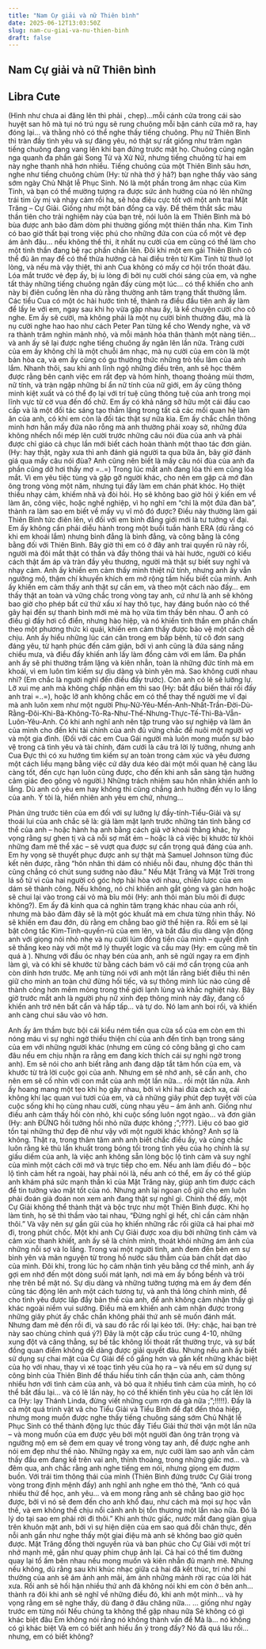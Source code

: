 ```yaml
---
title: "Nam Cự giải và nữ Thiên bình"
date: 2025-06-12T13:03:50Z
slug: nam-cu-giai-va-nu-thien-binh
draft: false
---
```


## Nam Cự giải và nữ Thiên bình

## Libra Cute

(Hình như chưa ai đăng lên thì phải , chẹp)…mỗi cánh cửa trong cái sào huyệt san hô mà tụi nó trú ngụ sẽ rung chuông mỗi bận cánh cửa mở ra, hay đóng lại… và thằng nhỏ có thể nghe thấy tiếng chuông.
Phụ nữ Thiên Bình thì tràn đầy tình yêu và sự đáng yêu, nó thật sự rất giống như trăm ngàn tiếng chuông đang vang lên khi bạn đứng trước mặt họ. Chuông cũng ngân nga quanh đa phần gái Song Tử và Xử Nữ, nhưng tiếng chuông từ hai em này nghe thanh nhã hơn nhiều. Tiếng chuông của một Thiên Bình sâu hơn, nghe như tiếng chuông chùm (Hy: từ nhà thờ ý hả?) bạn nghe thấy vào sáng sớm ngày Chủ Nhật lễ Phục Sinh. Nó là một phần trong âm nhạc của Kim Tinh, và bạn có thể mường tượng ra được sức ảnh hưởng của nó lên những trái tim ủy mị và nhạy cảm rồi ha, sẽ hòa điệu cực tốt với một anh trai Mặt Trăng – Cự Giải. Giống như một bản đồng ca vậy.
Để thêm thắt sắc màu thần tiên cho trải nghiệm này của bạn trẻ, nói luôn là em Thiên Bình mà bỏ bùa được anh bảo đảm dòm phi thường giống một thiên thần nha. Kim Tinh có bao giờ thất bại trong việc phú cho những đứa con của cổ một vẻ đẹp ám ảnh đâu… nếu không thế thì, ít nhất nụ cười của em cũng có thể làm cho một tinh thần đang bệ rạc phấn chấn lên.  Đôi khi một em gái Thiên Bình có thể đủ ăn may để có thể thừa hưởng cả hai điều trên từ Kim Tinh từ thuở lọt lòng, và nếu mà vậy thiệt, thì anh Cua không có mấy cơ hội trốn thoát đâu. Lóa mắt trước vẻ đẹp ấy, bị íu lòng đi bởi nụ cười chói sáng của em, và nghe tất thảy những tiếng chuông ngân đấy cùng một lúc… có thể khiến cho anh này bị điên cuồng lên nha dù rằng thường anh tâm trạng thất thường lắm.
Các tiểu Cua có một óc hài hước tinh tế, thành ra điều đầu tiên anh ấy làm để lấy le với em, ngay sau khi họ vừa gặp nhau ấy, là kể chuyện cười cho cô nghe. Em ấy sẽ cười, mà không phải là một nụ cười bình thường đâu, mà là nụ cười nghe hao hao như cách Peter Pan từng kể cho Wendy nghe, và vỡ ra thành trăm nghìn mảnh nhỏ, và mỗi mảnh hóa thân thành một nàng tiên… và anh ấy sẽ lại được nghe tiếng chuông ấy ngân lên lần nữa. Tràng cười của em ấy không chỉ là một chuỗi âm nhạc, mà nụ cười của em còn là một bản hòa ca, và em ấy cũng có gu thưởng thức những trò tếu lâm của anh lắm.
Nhanh thôi, sau khi anh lĩnh ngộ những điều trên, anh sẽ học thêm được rằng bên cạnh việc em rất đẹp và hóm hỉnh, thoang thoảng mùi thơm, nữ tính, và tràn ngập những bí ẩn nữ tính của nữ giới, em ấy cũng thông minh kiệt xuất và có thể đọ lại với trí tuệ cũng thông tuệ của anh trong mọi lĩnh vực từ cờ vua đến đố chữ. Em ấy có khả năng sỡ hữu một cái đầu cao cấp và là một đối tác sáng tạo thầm lặng trong tất cả các mối quan hệ làm ăn của anh, có khi em còn là đối tác thật sự nữa kìa. Em ấy chắc chắn thông minh hơn hẳn mấy đứa não rỗng mà anh thường phải xoay sở, những đứa không nhếch nổi mép lên cười trước những câu nói đùa của anh và phải được chỉ giáo cả chục lần mới biết cách hoàn thành một thao tác đơn giản. (Hy: hay thật, ngày xưa thì anh đánh giá người ta qua bữa ăn, bây giờ đánh giá qua mấy câu nói đùa? Anh cũng nên biết là mấy câu nói đùa của anh đa phần cũng dở hơi thấy mợ =..=)
Trong lúc mắt anh đang lóa thì em cũng lóa mắt. Vì em yêu tiệc tùng và gặp gỡ người khác, cho nên em gặp cả mớ đàn ông trong vòng một năm, nhưng tụi đấy làm em chán phát khóc. Họ thiệt thiếu nhạy cảm, khiếm nhã và đòi hỏi. Họ sẽ không bao giờ hỏi ý kiến em về làm ăn, công việc, hoặc nghề nghiệp, vì họ nghĩ em “chỉ là một đứa đàn bà”, thành ra làm sao em biết về mấy vụ vĩ mô đó được? Điều này thường làm gái Thiên Bình tức điên lên, vì đối với em bình đẳng giới mới là tư tưởng vĩ đại. Em ấy không cần phải diễu hành trong một buổi tuần hành ERA (dù rằng có khi em khoái lắm) nhưng bình đẳng là bình đẳng, và công bằng là công bằng đối với Thiên Bình.
Bây giờ thì em có ở đây anh trai quyến rũ này rồi, người mà đôi mắt thật có thần và đầy thông thái và hài hước, người có kiểu cách thật ấm áp và tràn đầy yêu thương, người mà thật sự biết suy nghĩ và nhạy cảm. Anh ấy khiến em cảm thấy mình thiệt nữ tính, nhưng anh ấy vẫn ngưỡng mộ, thậm chí khuyến khích em mở rộng tầm hiểu biết của mình. Anh ấy khiến em cảm thấy anh thật sự cần em, và theo một cách nào đấy… em thấy thật an toàn và vững chắc trong vòng tay anh, cứ như là anh sẽ không bao giờ cho phép bất cứ thứ xấu xí hay thô tục, hay đáng buồn nào có thể gây hại đến sự thanh bình mới mẻ mà họ vừa tìm thấy bên nhau. Ở anh có điều gì đấy hơi cổ điển, nhưng hào hiệp, và nó khiến tinh thần em phấn chấn theo một phương thức kì quái, khiến em cảm thấy được bảo vệ một cách dễ chịu. Anh ấy hiểu những lúc cán cân trong em bấp bênh, từ cô đơn sang đáng yêu, từ hạnh phúc đến căm giận, bởi vì anh cũng là đứa sáng nắng chiều mưa, và điều đấy khiến anh lấy làm đồng cảm với em lắm. Đa phần anh ấy sẽ phi thường trầm lặng và kiên nhẫn, toàn là những đức tính mà em khoái, vì em luôn tìm kiếm sự dịu dàng và bình yên mà.
Sao không cưới nhau nhỉ? (Em chắc là người nghĩ đến điều đấy trước). Còn anh có lẽ sẽ lưỡng lự. Lỡ xui mẹ anh mà không chấp nhận em thì sao (Hy: bắt đầu biến thái rồi đấy anh trai =..=), hoặc lỡ anh không chắc em có thể thay thế người mẹ vĩ đại mà anh luôn xem như một người Phụ-Nữ-Yêu-Mến-Anh-Nhất-Trần-Đời-Dù-Rằng-Đôi-Khi-Bà-Không-Tỏ-Ra-Như-Thế-Nhưng-Thực-Tế-Thì-Bà-Vẫn-Luôn-Yêu-Anh. Có khi anh nghĩ anh nên tập trung vào sự nghiệp và làm ăn của mình cho đến khi tài chính của anh đủ vững chắc để nuôi một người vợ và một gia đình. (Đối với các em Cua Gái người mà luôn mong muốn sự bảo vệ trong cả tình yêu và tài chính, đám cưới là câu trả lời lý tưởng, nhưng anh Cua Đực thì có xu hướng tìm kiếm sự an toàn trong cảm xúc và yêu đương một cách liều mạng bằng việc cứ dây dưa kéo dài một mối quan hệ càng lâu càng tốt, đến cực hạn luôn cũng được, cho đến khi anh sẵn sàng tận hưởng cảm giác đeo gông vô người.) Những trách nhiệm sau hôn nhân khiến anh lo lắng. Dù anh có yêu em hay không thì cũng chẳng ảnh hưởng đến vụ lo lắng của anh. Ý tôi là, hiển nhiên anh yêu em chứ, nhưng…
 
Phản ứng trước tiên của em đối với sự lưỡng lự đầy-tính-Tiểu-Giải và sự thoái lui của anh chắc sẽ là: giả làm mặt lạnh trước những tán tỉnh bằng cơ thể của anh – hoặc hành hạ anh bằng cách giả vờ khoái thằng khác, hy vọng rằng sự ghen tị và cả nỗi sợ mất ẻm – hoặc là cả việc bị khước từ khỏi những đam mê thể xác – sẽ vượt qua được sự cẩn trọng quá đáng của anh. Em hy vọng sẽ thuyết phục được anh sự thật mà Samuel Johnson từng đúc kết nên được, rằng “hôn nhân thì dám có nhiều nỗi đau, nhưng độc thân thì cũng chẳng có chút sung sướng nào đâu.” Nếu Mặt Trăng và Mặt Trời trong lá số tử vi của hai người có góc hợp hài hòa với nhau, chiến lược của em dám sẽ thành công. Nếu không, nó chỉ khiến anh gắt gỏng và gàn hơn hoặc sẽ chui lại vào trong cái vỏ mà bĩu môi (Hy: anh thôi màn bĩu môi đi được không?). Em ấy đã kinh qua cả nghìn tâm trạng khác nhau của anh rồi, nhưng mà bảo đảm đây sẽ là một góc khuất mà em chưa từng nhìn thấy. Nó sẽ khiến em đau đớn, dù rằng em chẳng bao giờ thể hiện ra. Rồi em sẽ lại bật công tắc Kim-Tinh-quyến-rũ của em lên, và bắt đầu dịu dàng vận động anh với giọng nói nhỏ nhẹ và nụ cười lúm đồng tiền của mình – quyết định sẽ thắng keo này với một mớ lý thuyết logic và cầu may (Hy: em cũng mê tín quá à ). Nhưng với đầu óc nhạy bén của anh, anh sẽ ngửi ngay ra em định làm gì, và có khi sẽ khước từ bằng cách bám vô cái mớ cẩn trọng của anh còn dính hơn trước. Mẹ anh từng nói với anh một lần rằng biết điều thì nên giữ cho mình an toàn chứ đừng hối tiếc, và sự thông minh lúc nào cũng dễ thành công hơn mềm mỏng trong thế giới lạnh lùng và khắc nghiệt này. Bây giờ trước mắt anh là người phụ nữ xinh đẹp thông minh này đây, đang cố khiến anh trở nên bất cẩn và hấp tấp… và tự do. Nó lam anh boi rối, và khiến anh càng chui sâu vào vỏ hơn.

Anh ấy âm thầm bực bội cái kiểu ném tiền qua cửa sổ của em còn em thì nóng máu vì sự nghi ngờ thiếu thiện chí của anh đến tình bạn trong sáng của em với những người khác (nhưng em cũng có công bằng gì cho cam đâu nếu em chịu nhận ra rằng em đang kích thích cái sự nghi ngờ trong anh). Em sẽ nói cho anh biết rằng anh đang dập tắt tâm hồn của em, và khước từ trả lời cuộc gọi của anh. Nhưng em sẽ nhớ anh, sẽ cần anh, cho nên em sẽ cố nhìn với con mắt của anh một lần nữa… rồi một lần nữa. Anh ấy hoang mang một tẹo khi họ gây nhau, bởi vì khi hai đứa cách xa, cái không khí lạc quan vui tươi của em, và cả những giây phút đẹp tuyệt vời của cuộc sống khi họ cùng nhau cười, cùng nhau yêu – ám ảnh anh. Giống như điều anh cảm thấy hồi còn nhỏ, khi cuộc sống luôn ngọt ngào… và đơn giản (Hy: anh ĐỪNG hồi tưởng hồi nhỏ nữa được không ;”;???). Liệu có bao giờ tồn tại những thứ đẹp đẽ như vậy với một người khác không? Anh sợ là không. Thật ra, trong thâm tâm anh anh biết chắc điều ấy, và cũng chắc luôn rằng kẻ thù lẩn khuất trong bóng tối trong tình yêu của họ chính là sự giấu diếm của anh, là việc anh không sẵn lòng bộc lộ tình cảm và suy nghĩ của mình một cách cởi mở và trực tiếp cho em. Nếu anh làm điều đó – bộc lộ tình cảm hết ra ngoài, hay phải nói là, nếu anh có thể, em ấy có thể giúp anh khám phá sức mạnh thần kì của Mặt Trăng này, giúp anh tìm được cách để tin tưởng vào mặt tốt của nó. Nhưng anh lại ngoan cố giữ cho em luôn phải đoán già đoán non xem anh đang thật sự nghĩ gì. Chính thế đấy, một Cự Giải không thể thành thật và bộc trực như một Thiên Bình được.
Khi họ làm tình, họ sẽ thì thầm vào tai nhau, “Đừng nghĩ gì hết, chỉ cần cảm nhận thôi.” Và vậy nên sự gần gũi của họ khiến những rắc rối giữa cả hai phai mờ đi, trong phút chốc. Một khi anh Cự Giải được xoa dịu bởi những tình cảm và cảm xúc thanh khiết, anh ấy sẽ là chính mình, thoát khỏi những ám ảnh của những nỗi sợ và lo lắng. Trong vai một người tình, anh đem đến bên em sự bình yên và mãn nguyện từ trong hồ nước sâu thẳm của bản chất dạt dào của mình. Đôi khi, trong lúc họ cảm nhận tình yêu bằng cơ thể mình, anh ấy gợi em nhớ đến một dòng suối mát lạnh, nơi mà em ấy bồng bềnh và trôi nhẹ trên bề mặt nó. Sự dịu dàng và những tưởng tượng mà em ấy đem đến cũng tác động lên anh một cách tương tự, và anh thả lỏng chính mình, để cho tình yêu được lấp đầy bản thể của anh, để anh không cảm nhận thấy gì khác ngoài niềm vui sướng. Điều mà em khiến anh cảm nhận được trong những giây phút ấy chắc chắn không phải thứ anh sẽ muốn đánh mất. Nhưng đam mê đến rồi đi, và sau đó rắc rối lại kéo tới.
(Hy: chậc, hai bạn trẻ này sao chùng chình quá ý?)
Đây là một cặp cấu trúc cung 4-10, những xung đột và căng thẳng, sự bế tắc không lối thoát rất thường trực, và sự bất đồng quan điểm không dễ dàng được giải quyết đâu. Nhưng nếu anh ấy biết sử dụng sự chai mặt của Cự Giải để cố gắng hơn và gắn kết những khác biệt của họ với nhau, thay vì xé toạc tình yêu của họ ra – và nếu em sử dụng sự công bình của Thiên Bình để thấu hiểu tính cẩn thận của anh, cảm thông nhiều hơn với tình cảm của anh, và bỏ qua ít nhiều tình cảm của mình, họ có thể bắt đầu lại… và có lẽ lần này, họ có thể khiến tình yêu của họ cất lên lời ca (Hy: lạy Thánh Linda, đừng viết những cụm rợn da gà nữa ;”;!!!!!). Đấy là cả một quá trình vật vã cho Tiểu Giải và Tiểu Bình để đạt đến thỏa hiệp, nhưng mong muốn được nghe thấy tiếng chuông sáng sớm Chủ Nhật lễ Phục Sinh có thể thành động lực thúc đẩy Tiểu Giải thử thời vận một lần nữa – và mong muốn của em được yêu bởi một người đàn ông trân trọng và ngưỡng mộ em sẽ đem em quay về trong vòng tay anh, để được nghe anh nói em đẹp như thế nào. Những ngày xa em, nực cười làm sao anh vẫn cảm thấy đầu em đang kề trên vai anh, thỉnh thoảng, trong những giấc mơ… và đêm qua, anh chắc rằng anh nghe tiếng em nói, nhưng giọng em đượm buồn. Với trái tim thông thái của mình (Thiên Bình đứng trước Cự Giải trong vòng trong định mệnh đấy) anh nghĩ anh nghe em thỏ thẻ, “Anh có quá nhiều thứ để học, anh yêu… và em mong rằng anh sẽ chẳng bao giờ học được, bởi vì nó sẽ đem đến cho anh khổ đau, như cách mà mọi sự học vẫn thế, và em không thể chịu nổi cảnh anh bị tổn thương một lần nào nữa. Đó là lý do tại sao em phải rời đi thôi.” Khi anh thức giấc, nước mắt đang giàn giụa trên khuôn mặt anh, bởi vì sự hiện diện của em sao quá đỗi chân thực, đến nỗi anh gần như nghe thấy một giai điệu mà anh sẽ không bao giờ quên được.
Mặt Trăng đồng thời nguyền rủa và ban phúc cho Cự Giải với một trí nhớ mạnh mẽ, gần như quay phim chụp ảnh lại. Cả hai có thể tìm đường quay lại tổ ấm bên nhau nếu mong muốn và kiên nhẫn đủ mạnh mẽ. Nhưng nếu không, dù rằng sau khi khúc nhạc giữa cả hai đã kết thúc, trí nhớ phi thường của anh sẽ ám ảnh anh mãi, ám ảnh những mảnh rời rạc của lời hát xưa. Rồi anh sẽ hối hận nhiều thứ anh đã không nói khi em còn ở bên anh… thành ra đôi khi anh sẽ nghĩ về những điều đó, khi anh một mình… và hy vọng rằng em sẽ nghe thấy, dù đang ở đâu chăng nữa…
… giống như ngày trước em từng nói
Nếu chúng ta không thể gặp nhau nữa
Sẽ không có gì khác biệt đâu
Em không nói rằng nó không thành vấn đề
Mà là… nó không có gì khác biệt
Và em có biết anh hiểu ẩn ý trong đấy?
Nó đã quá lâu rồi… nhưng, em có biết không?